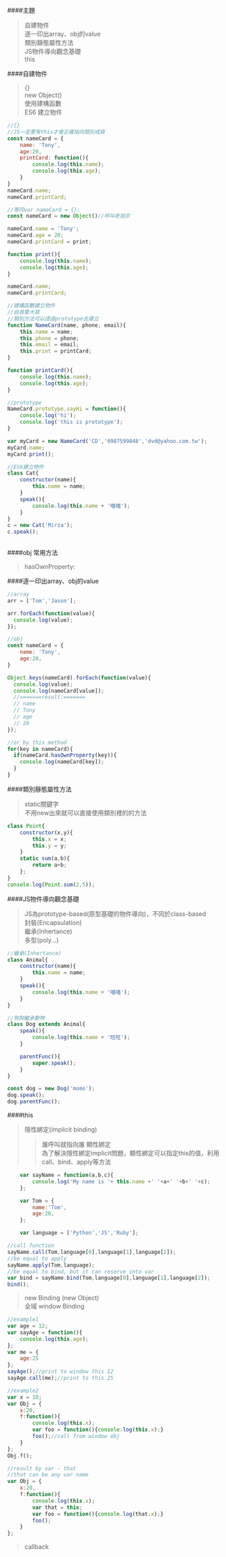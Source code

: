 ####主題  
>自建物件  
>逐一印出array、obj的value  
>類別靜態屬性方法  
>JS物件導向觀念基礎  
>this

####自建物件  
>{}  
>new Object()  
>使用建構函數  
>ES6 建立物件

```javascript
//{}
//JS一定要有this才會正確指向類別成員
const nameCard = {
    name: 'Tony',
    age:20,
    printCard: function(){
        console.log(this.name);
        console.log(this.age);
    }
}
nameCard.name;
nameCard.printCard;

```

```javascript
//等同var nameCard = {};
const nameCard = new Object()//呼叫老祖宗

nameCard.name = 'Tony';
nameCard.age = 20;
nameCard.printCard = print;

function print(){
    console.log(this.name);
    console.log(this.age);
}

nameCard.name;
nameCard.printCard;

```

```javascript
//建構函數建立物件
//自首要大寫
//類別方法可以透過prototype去建立
function NameCard(name, phone, email){
    this.name = name;
    this.phone = phone;
    this.email = email;
    this.print = printCard;
}

function printCard(){
    console.log(this.name);
    console.log(this.age);
}

//prototype
NameCard.prototype.sayHi = function(){
    console.log('hi');
    console.log('this is prototype');
}

var myCard = new NameCard('CD','0987599848','dvd@yahoo.com.tw');
myCard.name;
myCard.print();


```

```javascript
//ES6建立物件
class Cat{
    constructor(name){
        this.name = name;  
    }
    speak(){
        console.log(this.name + '喵喵');
    }
}
c = new Cat('Mirza');
c.speak();
 
```

####obj 常用方法  
>hasOwnProperty:

####逐一印出array、obj的value
```javascript
//array
arr = ['Tom','Jason'];

arr.forEach(function(value){
  console.log(value);
});

```

```javascript
//obj
const nameCard = {
    name: 'Tony',
    age:20,
}

Object.keys(nameCard).forEach(function(value){
  console.log(value);
  console.log(nameCard[value]);
  //=======result:=======
  // name
  // Tony
  // age
  // 20
});

//or by this method
for(key in nameCard){
  if(nameCard.hasOwnProperty(key)){
    console.log(nameCard[key]);
  }
}

```

####類別靜態屬性方法  
>static關鍵字  
>不用new出來就可以直接使用類別裡的的方法

```javascript
class Point{
    constructor(x,y){
        this.x = x;  
        this.y = y;  
    }
    static sum(a,b){
        return a+b;
    };
}
console.log(Point.sum(2,5));

```

####JS物件導向觀念基礎  
>JS為prototype-based(原型基礎的物件導向)，不同於class-based  
>封裝(Encapsulation)  
>繼承(Inhertance)  
>多型(poly...)  

```javascript
//繼承(Inhertance)
class Animal{
    constructor(name){
        this.name = name;  
    }
    speak(){
        console.log(this.name + '喵喵');
    }
}

//狗狗繼承動物
class Dog extends Animal{
    speak(){
        console.log(this.name + '旺旺');
    }

    parentFunc(){
        super.speak();
    }
}

const dog = new Dog('momo');
dog.speak();
dog.parentFunc();
```

####this  
>隱性綁定(implicit binding)  
>>誰呼叫就指向誰
>顯性綁定  
>>為了解決隱性綁定implicit問題，顯性綁定可以指定this的值，利用call、bind、apply等方法  

```javascript
    var sayName = function(a,b,c){
        console.log('My name is '+ this.name +' '+a+' '+b+' '+c);
    };

    var Tom = {
        name:'Tom',
        age:20,
    };

    var language = ['Python','JS','Ruby'];

//call function
sayName.call(Tom,language[0],language[1],language[2]);
//be equal to apply
sayName.apply(Tom,language);
//be equal to bind, but it can reserve into var
var bind = sayName.bind(Tom,language[0],language[1],language[2]);
bind();
```
>new Binding (new Object)  
>全域 window Binding  

```javascript
//example1
var age = 12;
var sayAge = function(){
    console.log(this.age);
};
var me = {
    age:25
};
sayAge();//print to window this 12
sayAge.call(me);//print to this 25

//example2
var x = 10;
var Obj = {
    x:20,
    f:function(){
        console.log(this.x);
        var foo = function(){console.log(this.x);}
        foo();//call from window obj
    }
};
Obj.f();

//result by var - that
//that can be any var name
var Obj = {
    x:20,
    f:function(){
        console.log(this.x);
        var that = this;
        var foo = function(){console.log(that.x);}
        foo();
    }
};
```
>callback 








